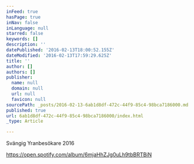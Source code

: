 ```yaml
---
inFeed: true
hasPage: true
inNav: false
inLanguage: null
starred: false
keywords: []
description: ''
datePublished: '2016-02-13T18:00:52.155Z'
dateModified: '2016-02-13T17:59:29.625Z'
title: ''
author: []
authors: []
publisher:
  name: null
  domain: null
  url: null
  favicon: null
sourcePath: _posts/2016-02-13-6ab1d8df-472c-44f9-85c4-98bca7186000.md
published: true
url: 6ab1d8df-472c-44f9-85c4-98bca7186000/index.html
_type: Article

---
```

Svängig Yranbesökare 2016

https://open.spotify.com/album/6mjaHhZJg0uLh9tbBRTBiN